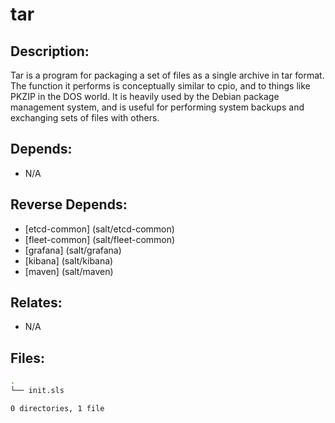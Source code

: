 # tar

## Description:

Tar is a program for packaging a set of files as a single archive in tar format.  The function it performs is conceptually similar to cpio, and to things like PKZIP in the DOS world.  It is heavily used by the Debian package management system, and is useful for performing system backups and exchanging sets of files with others.

## Depends:

  -  N/A

## Reverse Depends:

  -  [etcd-common] (salt/etcd-common)
  -  [fleet-common] (salt/fleet-common)
  -  [grafana] (salt/grafana)
  -  [kibana] (salt/kibana)
  -  [maven] (salt/maven)

## Relates:

  -  N/A

## Files:

```bash
.
└── init.sls

0 directories, 1 file
```
